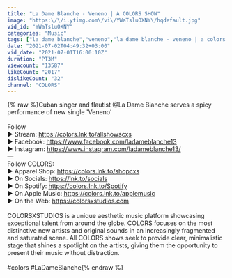 ```yaml
---
title: "La Dame Blanche - Veneno | A COLORS SHOW"
image: "https:\/\/i.ytimg.com\/vi\/YWaTsluOXNY\/hqdefault.jpg"
vid_id: "YWaTsluOXNY"
categories: "Music"
tags: ["la dame blanche","veneno","la dame blanche - veneno | a colors show"]
date: "2021-07-02T04:49:32+03:00"
vid_date: "2021-07-01T16:00:10Z"
duration: "PT3M"
viewcount: "13587"
likeCount: "2017"
dislikeCount: "32"
channel: "COLORS"
---
```

{% raw %}Cuban singer and flautist @La Dame Blanche  serves a spicy performance of new single 'Veneno’<br /><br />Follow<br />▶ Stream: <a rel="nofollow" target="blank" href="https://colors.lnk.to/allshowscxs">https://colors.lnk.to/allshowscxs</a><br />▶ Facebook: <a rel="nofollow" target="blank" href="https://www.facebook.com/ladameblanche13">https://www.facebook.com/ladameblanche13</a><br />▶ Instagram: <a rel="nofollow" target="blank" href="https://www.instagram.com/ladameblanche13/">https://www.instagram.com/ladameblanche13/</a><br />—<br />Follow COLORS:<br />▶ Apparel Shop: <a rel="nofollow" target="blank" href="https://colors.lnk.to/shopcxs">https://colors.lnk.to/shopcxs</a><br />▶ On Socials: <a rel="nofollow" target="blank" href="https://lnk.to/socials">https://lnk.to/socials</a><br />▶ On Spotify: <a rel="nofollow" target="blank" href="https://colors.lnk.to/Spotify">https://colors.lnk.to/Spotify</a><br />▶ On Apple Music: <a rel="nofollow" target="blank" href="https://colors.lnk.to/applemusic">https://colors.lnk.to/applemusic</a><br />▶ On the Web: <a rel="nofollow" target="blank" href="https://colorsxstudios.com">https://colorsxstudios.com</a><br /><br />COLORSXSTUDIOS is a unique aesthetic music platform showcasing exceptional talent from around the globe. COLORS focuses on the most distinctive new artists and original sounds in an increasingly fragmented and saturated scene. All COLORS shows seek to provide clear, minimalistic stage that shines a spotlight on the artists, giving them the opportunity to present their music without distraction.<br /><br />#colors #LaDameBlanche{% endraw %}
